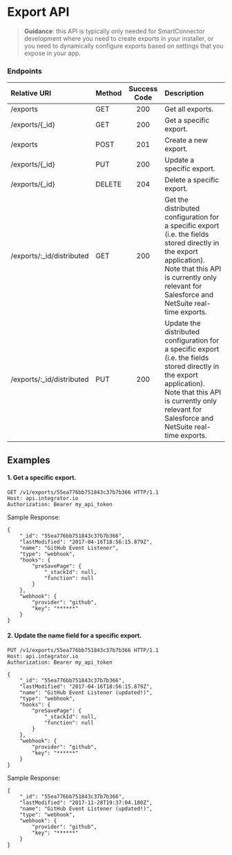 Export API
==========
>**Guidance**: this API is typically only needed for SmartConnector development where you need to create exports in your installer, or you need to dynamically configure exports based on settings that you expose in your app.

### Endpoints
| Relative URI| Method | Success Code | Description|
|:-------------------|:-------|:------------:|:------------------------------|
|/exports|GET|200|Get all exports.|
|/exports/{_id}|GET|200|Get a specific export.|
|/exports|POST|201|Create a new export.|
|/exports/{_id}|PUT|200|Update a specific export.|
|/exports/{_id}|DELETE|204|Delete a specific export.|
|/exports/:_id/distributed|GET|200|Get the distributed configuration for a specific export (i.e. the fields stored directly in the export application).  Note that this API is currently only relevant for Salesforce and NetSuite real-time exports.|
|/exports/:_id/distributed|PUT|200|Update the distributed configuration for a specific export (i.e. the fields stored directly in the export application).  Note that this API is currently only relevant for Salesforce and NetSuite real-time exports.|

## Examples

#### 1.  Get a specific export.

```
GET /v1/exports/55ea776bb751843c37b7b366 HTTP/1.1
Host: api.integrator.io
Authorization: Bearer my_api_token
```

Sample Response:

```
{
    "_id": "55ea776bb751843c37b7b366",
    "lastModified": "2017-04-16T18:56:15.879Z",
    "name": "GitHub Event Listener",
    "type": "webhook",
    "hooks": {
        "preSavePage": {
            "_stackId": null,
            "function": null
        }
    },
    "webhook": {
        "provider": "github",
        "key": "******"
    }
}
```

#### 2.  Update the name field for a specific export.

```
PUT /v1/exports/55ea776bb751843c37b7b366 HTTP/1.1
Host: api.integrator.io
Authorization: Bearer my_api_token

{
    "_id": "55ea776bb751843c37b7b366",
    "lastModified": "2017-04-16T18:56:15.879Z",
    "name": "GitHub Event Listener (updated!)",
    "type": "webhook",
    "hooks": {
        "preSavePage": {
            "_stackId": null,
            "function": null
        }
    },
    "webhook": {
        "provider": "github",
        "key": "******"
    }
}
```

Sample Response:

```
{
    "_id": "55ea776bb751843c37b7b366",
    "lastModified": "2017-11-28T19:37:04.180Z",
    "name": "GitHub Event Listener (updated!)",
    "type": "webhook",
    "webhook": {
        "provider": "github",
        "key": "******"
    }
}
```
